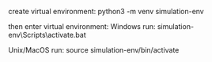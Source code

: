 create virtual environment:
python3 -m venv  simulation-env

then enter virtual environment:
Windows run:
simulation-env\Scripts\activate.bat

Unix/MacOS run:
source simulation-env/bin/activate